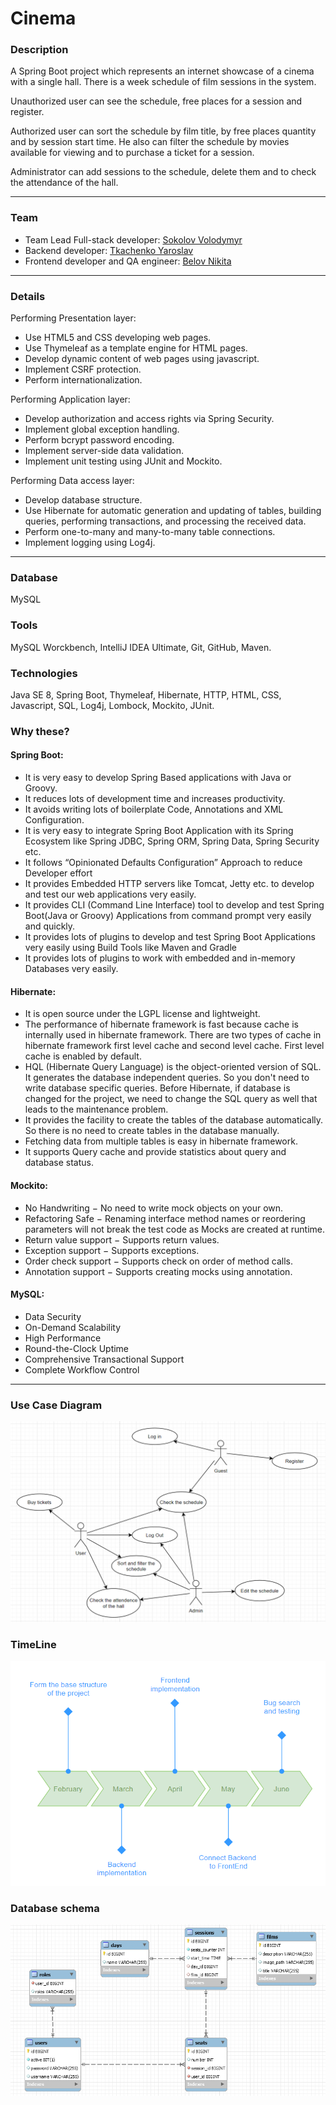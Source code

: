 # Cinema

### Description

A Spring Boot project which represents an internet showcase of a cinema with a single hall. There is a week schedule of film sessions in the system.

Unauthorized user can see the schedule, free places for a session and register.

Authorized user can sort the schedule by film title, by free places quantity and by session start time. He also can filter the schedule by movies available for viewing and to purchase a ticket for a session.

Administrator can add sessions to the schedule, delete them and to check the attendance of the hall.

---

### Team

- Team Lead Full-stack developer: [Sokolov Volodymyr](https://github.com/SakalOFF)
- Backend developer: [Tkachenko Yaroslav](https://github.com/yraikth)
- Frontend developer and QA engineer: [Belov Nikita](https://github.com/NickBelow)

---
### Details
Performing Presentation layer:
- Use HTML5 and CSS developing web pages.
- Use Thymeleaf as a template engine for HTML pages.
- Develop dynamic content of web pages using javascript.
- Implement CSRF protection.
- Perform internationalization.

Performing Application layer:
- Develop authorization and access rights via Spring Security.
- Implement global exception handling.
- Perform bcrypt password encoding.
- Implement server-side data validation.
- Implement unit testing using JUnit and Mockito.

Performing Data access layer:
- Develop database structure.
- Use Hibernate for automatic generation and updating of tables, building queries, performing transactions, and processing the received data.
- Perform one-to-many and many-to-many table connections.
- Implement logging using Log4j.

---

### Database

MySQL

### Tools

MySQL Worckbench, IntelliJ IDEA Ultimate, Git, GitHub, Maven.

### Technologies

Java SE 8, Spring Boot, Thymeleaf, Hibernate, HTTP, HTML, CSS, Javascript, SQL, Log4j, Lombock, Mockito, JUnit.

### Why these?

#### Spring Boot:
- It is very easy to develop Spring Based applications with Java or Groovy.
- It reduces lots of development time and increases productivity.
- It avoids writing lots of boilerplate Code, Annotations and XML Configuration.
- It is very easy to integrate Spring Boot Application with its Spring Ecosystem like Spring JDBC, Spring ORM, Spring Data, Spring Security etc.
- It follows “Opinionated Defaults Configuration” Approach to reduce Developer effort
- It provides Embedded HTTP servers like Tomcat, Jetty etc. to develop and test our web applications very easily.
- It provides CLI (Command Line Interface) tool to develop and test Spring Boot(Java or Groovy) Applications from command prompt very easily and quickly.
- It provides lots of plugins to develop and test Spring Boot Applications very easily using Build Tools like Maven and Gradle
- It provides lots of plugins to work with embedded and in-memory Databases very easily.

#### Hibernate:
- It is open source under the LGPL license and lightweight.
- The performance of hibernate framework is fast because cache is internally used in hibernate framework. There are two types of cache in hibernate framework first level cache and second level cache. First level cache is enabled by default.
- HQL (Hibernate Query Language) is the object-oriented version of SQL. It generates the database independent queries. So you don't need to write database specific queries. Before Hibernate, if database is changed for the project, we need to change the SQL query as well that leads to the maintenance problem.
- It provides the facility to create the tables of the database automatically. So there is no need to create tables in the database manually.
- Fetching data from multiple tables is easy in hibernate framework.
- It supports Query cache and provide statistics about query and database status.

#### Mockito:
- No Handwriting − No need to write mock objects on your own.
- Refactoring Safe − Renaming interface method names or reordering parameters will not break the test code as Mocks are created at runtime.
- Return value support − Supports return values.
- Exception support − Supports exceptions.
- Order check support − Supports check on order of method calls.
- Annotation support − Supports creating mocks using annotation.

#### MySQL:
- Data Security
- On-Demand Scalability
- High Performance
- Round-the-Clock Uptime
- Comprehensive Transactional Support
- Complete Workflow Control

---

### Use Case Diagram
![usecase](./assets/usecase.PNG)

### TimeLine
![timeline](./assets/TimeLine.PNG)

### Database schema
![DBschema](./assets/DBschema.PNG)
